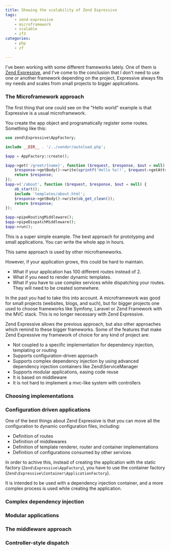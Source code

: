 ```yaml
---
title: Showing the scalability of Zend Expressive
tags:
    - zend-expressive
    - microframework
    - scalable
    - zf3
categories:
    - php
    - zf

---
```


I've been working with some different frameworks lately. One of them is [Zend Expressive](https://docs.zendframework.com/zend-expressive/), and I've come to the conclusion that I don't need to use one or another framework depending on the project, Expressive always fits my needs and scales from small projects to bigger applications.

### The Microframework approach

The first thing that one could see on the "Hello world" example is that Expressive is a usual microframework.

You create the app object and programatically register some routes. Something like this:

```php
use zend\Expressive\AppFactory;

include __DIR__ . '/../vendor/autoload.php';

$app = AppFactory::create();

$app->get('/greet/{name}', function ($request, $response, $out = null) {
    $response->getBody()->write(sprintf('Hello %s!!', $request->getAttribute('name')));
    return $response;
});
$app->('/about', function ($request, $response, $out = null) {
    ob_start();
    include 'templates/about.html';
    $response->getBody()->write(ob_get_clean());
    return $response;
});

$app->pipeRoutingMiddleware();
$app->pipeDispatchMiddleware();
$app->run();
```

This is a super simple example. The best approach for prototyping and small applications. You can write the whole app in hours.

This same approach is used by other microframeworks.

However, if your application grows, this could be hard to maintain.

* What if your application has 100 different routes instead of 2.
* What if you need to render dynamic templates.
* What if you have to use complex services while dispatching your routes. They will need to be created somewhere.

In the past you had to take this into account. A microframework was good for small projects (websites, blogs, and such), but for bigger projects one used to choose frameworks like Symfony, Laravel or Zend Framework with the MVC stack. This is no longer necessary with Zend Expressive.

Zend Expressive allows the previous approach, but also other approaches which remind to these bigger frameworks. Some of the features that make Zend Expressive my framework of choice for any kind of project are:

* Not coupled to a specific implementation for dependency injection, templating or routing
* Supports configuration-driven approach
* Supports complex dependency injection by using advanced dependency injection containers like Zend\ServiceManager
* Supports modular applications, easing code reuse
* It is based on middleware
* It is not hard to implement a mvc-like system with controllers

### Choosing implementations

### Configuration driven applications

One of the best things about Zend Expressive is that you can move all the configuration to dynamic configuration files, including:

* Definition of routes
* Definition of middlewares
* Definition of template renderer, router and container implementations
* Definition of configurations consumed by other services

In order to achive this, instead of creating the application with the static factory (`Zend\Expressive\AppFactory`), you have to use the container factory (`Zend\Expressive\Container\ApplicationFactory`).

It is intended to be used with a dependency injection container, and a more complex process is used while creating the application.

### Complex dependency injection

### Modular applications

### The middleware approach

### Controller-style dispatch
